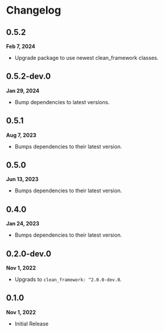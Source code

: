 # Changelog
## 0.5.2
**Feb 7, 2024**
- Upgrade package to use newest clean_framework classes.

## 0.5.2-dev.0
**Jan 29, 2024**
- Bump dependencies to latest versions.

## 0.5.1
**Aug 7, 2023**
- Bumps dependencies to their latest version.

## 0.5.0
**Jun 13, 2023**
- Bumps dependencies to their latest version.

## 0.4.0
**Jan 24, 2023**
- Bumps dependencies to their latest version.

## 0.2.0-dev.0
**Nov 1, 2022**
- Upgrads to `clean_framework: ^2.0.0-dev.0`.

## 0.1.0
**Nov 1, 2022**
- Initial Release

